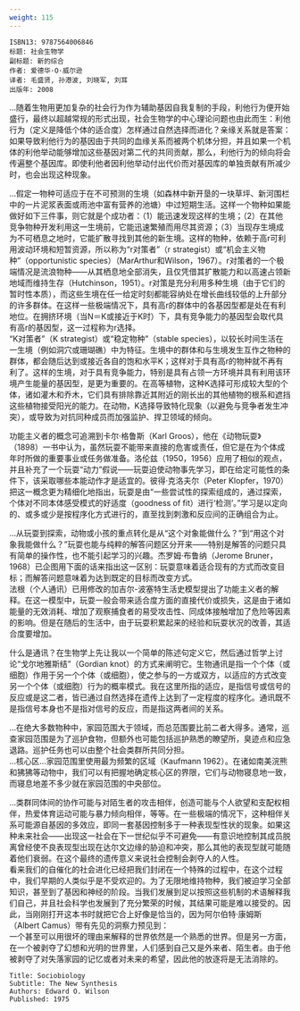 ```yaml
---
weight: 115
---
```


```
ISBN13: 9787564006846
标题: 社会生物学
副标题: 新的综合
作者: 爱德华·O·威尔逊
译者: 毛盛贤, 孙港波, 刘晓军, 刘耳
出版年: 2008
```

…随着生物用更加复杂的社会行为作为辅助基因自我复制的手段，利他行为便开始盛行，最终以超越常规的形式出现，社会生物学的中心理论问题也由此而生：利他行为（定义是降低个体的适合度）怎样通过自然选择而进化？亲缘关系就是答案：如果导致利他行为的基因由于共同的血缘关系而被两个机体分担，并且如果一个机体的利他举动能够增加这些基因对第二代的共同贡献，那么，利他行为的倾向将会传遍整个基因库。即使利他者因利他举动付出代价而对基因库的单独贡献有所减少时，也会出现这种现象。

…假定一物种可适应于在不可预测的生境（如森林中新开垦的一块草坪、新河围栏中的一片泥浆表面或雨池中富有营养的池塘）中过短期生活。这样一个物种如果能做好如下三件事，则它就是个成功者：（1）能迅速发现这样的生境；（2）在其他竞争物种开发利用这一生境前，它能迅速繁殖而用尽其资源；（3）当现存生境成为不可栖息之地时，它能扩散寻找到其他的新生境。这样的物种，依赖于高r可利用波动环境和短暂资源，所以称为“r对策者”（r strategist）或“机会主义物种”（opportunistic species）（MarArthur和Wilson，1967）。r对策者的一个极端情况是流浪物种——从其栖息地全部消失，且仅凭借其扩散能力和以高速占领新地域而维持生存（Hutchinson，1951）。r对策是充分利用多种生境（由于它们的暂时性本质），而这些生境在任一给定时刻都能容纳处在增长曲线较低的上升部分的许多群体。在这样一些极端情况下，具有高r的群体中的各基因型都是处在有利地位。在拥挤环境（当N＝K或接近于K时）下，具有竞争能力的基因型会取代具有高r的基因型，这一过程称为r选择。  
“K对策者”（K strategist）或“稳定物种”（stable species），以较长时间生活在一生境（例如洞穴或珊瑚礁）中为特征。生境中的群体和与生境发生互作之物种的群体，都会随后达到或接近各自的饱和水平K；这样对于具有高r的物种就不再有利了。这样的生境，对于具有竞争能力，特别是具有占领一方环境并具有利用该环境产生能量的基因型，是更为重要的。在高等植物，这种K选择可形成较大型的个体，诸如灌木和乔木，它们具有排除靠近其附近的刚长出的其他植物的根系和遮挡这些植物接受阳光的能力。在动物，K选择导致特化现象（以避免与竞争者发生冲突），或导致为对抗同种成员而加强监护、捍卫领域的倾向。

功能主义者的概念可追溯到卡尔·格鲁斯（Karl Groos），他在《动物玩耍》（1898）一书中认为，虽然玩耍不能带来直接的危害或责任，但它是在为个体成年时所做的重要事业或任务做准备。洛伦兹（1950，1956）应用了相似的观点，并且补充了一个玩耍“动力”假说——玩耍迫使动物事先学习，即在给定可能性的条件下，该采取哪些本能动作才是适宜的。彼得·克洛夫尔（Peter Klopfer，1970）把这一概念更为精细化地指出，玩耍是由“一些尝试性的探索组成的，通过探索，个体对不同本体感受模式的好适度（goodness of fit）进行‘检测’。”学习是以定向的、或多或少是按程序化方式进行的，直至找到刺激和反应间的正确组合为止。

…从玩耍到探索，动物或小孩的重点转化是从“这个对象能做什么？”到“用这个对象我能做什么？”玩耍也能与纯粹的解答问题区分开来——特别是解答的问题只具有简单的操作性，也不能引起学习的兴趣。杰罗姆·布鲁纳（Jerome Bruner，1968）已企图用下面的话来指出这一区别：玩耍意味着适合现有的方式而改变目标；而解答问题意味着为达到既定的目标而改变方式。  
法根（个人通讯）已用修改的加吉尔-波塞特生活史模型提出了功能主义者的解释。在这一模型中，玩耍一般会带来适合度方面的直接代价或损失，这是由于诸如能量的无效消耗、增加了观察捕食者的易受攻击性、同成体接触增加了危险等因素的影响。但是在随后的生活中，由于玩耍积累起来的经验和玩耍状况的改善，其适合度要增加。

什么是通讯？在生物学上先让我以一个简单的陈述句定义它，然后通过哲学上讨论“戈尔地雅斯结”（Gordian knot）的方式来阐明它。生物通讯是指一个个体（或细胞）作用于另一个个体（或细胞），使之参与的一方或双方，以适应的方式改变另一个个体（或细胞）行为的概率模式。我在这里所指的适应，是指信号或信号的反应或是这二者，皆已通过自然选择在遗传上达到了一定程度的程序化。通讯既不是指信号本身也不是指对信号的反应，而是指这两者间的关系。

…在绝大多数物种中，家园范围大于领域，而总范围要比前二者大得多。通常，巡查家园范围是为了巡护食物，但额外也可能包括巡护熟悉的瞭望所，臭迹点和应急退路。巡护任务也可以由整个社会类群所共同分担。  
…核心区…家园范围里使用最为频繁的区域（Kaufmann 1962）。在诸如南美浣熊和狒狒等动物中，我们可以有把握地确定核心区的界限，它们与动物寝息地一致，而寝息地差不多少就在家园范围的中央部位。

…类群同体间的协作可能与对陌生者的攻击相伴，创造可能与个人欲望和支配权相伴，热爱体育运动可能与暴力倾向相伴，等等。在一些极端的情况下，这种相伴关系可能源自基因的多效应，即同一套基因控制多于一种表现型性状的现象。如果这种未来社会——出现这一社会在下一世纪似乎不可避免——有意识地控制其成员脱离曾经使不良表现型出现在达尔文边缘的胁迫和冲突，那么其他的表现型就可能随着他们衰弱。在这个最终的遗传意义来说社会控制会剥夺人的人性。  
看来我们的自催化的社会进化已经把我们封闭在一个特殊的过程中，在这个过程中，我们早期的人类似乎是不受欢迎的。为了无限地维持物种，我们被迫学习全部知识，甚至到了基因和神经的阶段。当我们发展到足以按照这些机制的术语解释我们自己，并且社会科学也发展到了充分繁荣的时候，其结果可能是难以接受的。因此，当刚刚打开这本书时就把它合上好像是恰当的，因为阿尔伯特·康姆斯（Albert Camus）带有先见的洞察力预见到：  
一个甚至可以用很坏的理由来解释的世界依然是一个熟悉的世界。但是另一方面，在一个被剥夺了幻想和光明的世界里，人们感到自己又是外来者、陌生者。由于他被剥夺了对失落家园的记忆或者对未来的希望，因此他的放逐将是无法消除的。

```
Title: Sociobiology
Subtitle: The New Synthesis
Authors: Edward O. Wilson
Published: 1975
```